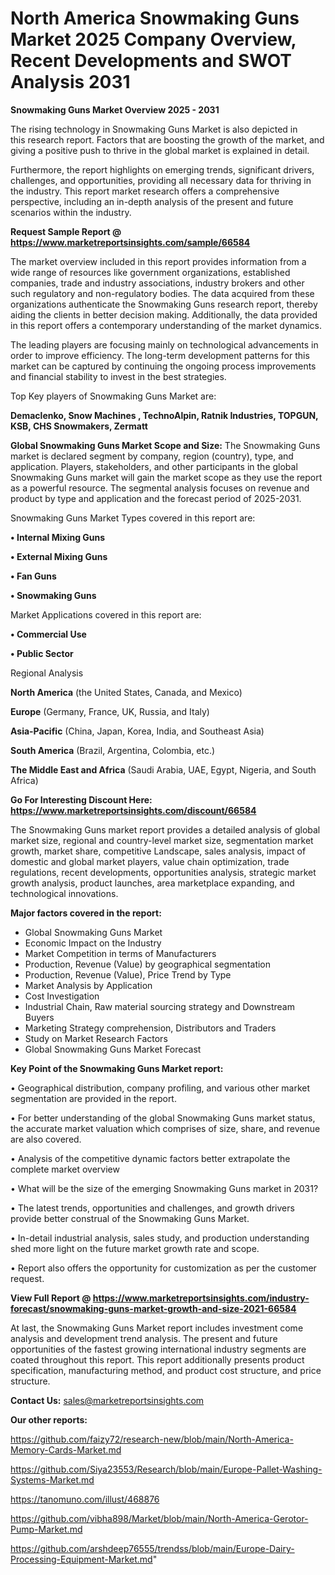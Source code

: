# North America Snowmaking Guns Market 2025 Company Overview, Recent Developments and SWOT Analysis 2031

<Strong> Snowmaking Guns Market Overview 2025 - 2031</strong>

The rising technology in Snowmaking Guns Market is also depicted in this research report. Factors that are boosting the growth of the market, and giving a positive push to thrive in the global market is explained in detail.

Furthermore, the report highlights on emerging trends, significant drivers, challenges, and opportunities, providing all necessary data for thriving in the industry. This report market research offers a comprehensive perspective, including an in-depth analysis of the present and future scenarios within the industry.

<strong>Request Sample Report @ <a href=https://www.marketreportsinsights.com/sample/66584>https://www.marketreportsinsights.com/sample/66584</a></strong>

The market overview included in this report provides information from a wide range of resources like government organizations, established companies, trade and industry associations, industry brokers and other such regulatory and non-regulatory bodies. The data acquired from these organizations authenticate the Snowmaking Guns research report, thereby aiding the clients in better decision making. Additionally, the data provided in this report offers a contemporary understanding of the market dynamics.

The leading players are focusing mainly on technological advancements in order to improve efficiency. The long-term development patterns for this market can be captured by continuing the ongoing process improvements and financial stability to invest in the best strategies.

Top Key players of Snowmaking Guns Market are:

<strong>Demaclenko, Snow Machines , TechnoAlpin, Ratnik Industries, TOPGUN, KSB, CHS Snowmakers, Zermatt</strong>

<strong><b>Global Snowmaking Guns Market Scope and Size:</b></strong>
The Snowmaking Guns market is declared segment by company, region (country), type, and application. Players, stakeholders, and other participants in the global Snowmaking Guns market will gain the market scope as they use the report as a powerful resource. The segmental analysis focuses on revenue and product by type and application and the forecast period of 2025-2031.

Snowmaking Guns Market Types covered in this report are:

<strong>• Internal Mixing Guns

• External Mixing Guns

• Fan Guns

• Snowmaking Guns</strong>

Market Applications covered in this report are:

<strong>• Commercial Use

• Public Sector</strong> 

Regional Analysis

<strong>North America</strong> (the United States, Canada, and Mexico)

<strong>Europe</strong> (Germany, France, UK, Russia, and Italy)

<strong>Asia-Pacific</strong> (China, Japan, Korea, India, and Southeast Asia)

<strong>South America</strong> (Brazil, Argentina, Colombia, etc.)

<strong>The Middle East and Africa</strong> (Saudi Arabia, UAE, Egypt, Nigeria, and South Africa)

<strong>Go For Interesting Discount Here: <a href=https://www.marketreportsinsights.com/discount/66584>https://www.marketreportsinsights.com/discount/66584</a></strong>

The Snowmaking Guns market report provides a detailed analysis of global market size, regional and country-level market size, segmentation market growth, market share, competitive Landscape, sales analysis, impact of domestic and global market players, value chain optimization, trade regulations, recent developments, opportunities analysis, strategic market growth analysis, product launches, area marketplace expanding, and technological innovations.

<strong><b>Major factors covered in the report:</b></strong>
<ul>
  <li>Global Snowmaking Guns Market </li>
  <li>Economic Impact on the Industry</li>
  <li>Market Competition in terms of Manufacturers</li>
  <li>Production, Revenue (Value) by geographical segmentation</li>
  <li>Production, Revenue (Value), Price Trend by Type</li>
  <li>Market Analysis by Application</li>
  <li>Cost Investigation</li>
  <li>Industrial Chain, Raw material sourcing strategy and Downstream Buyers</li>
  <li>Marketing Strategy comprehension, Distributors and Traders</li>
  <li>Study on Market Research Factors</li>
  <li>Global Snowmaking Guns Market Forecast</li>
</ul>

<strong><b>Key Point of the Snowmaking Guns Market report:</b></strong>

• Geographical distribution, company profiling, and various other market segmentation are provided in the report.

• For better understanding of the global Snowmaking Guns market status, the accurate market valuation which comprises of size, share, and revenue are also covered.

• Analysis of the competitive dynamic factors better extrapolate the complete market overview

• What will be the size of the emerging Snowmaking Guns market in 2031?

• The latest trends, opportunities and challenges, and growth drivers provide better construal of the Snowmaking Guns Market.

• In-detail industrial analysis, sales study, and production understanding shed more light on the future market growth rate and scope.

• Report also offers the opportunity for customization as per the customer request.

<strong><b>View Full Report @ <a href=https://www.marketreportsinsights.com/industry-forecast/snowmaking-guns-market-growth-and-size-2021-66584>https://www.marketreportsinsights.com/industry-forecast/snowmaking-guns-market-growth-and-size-2021-66584</a></b></strong>


At last, the Snowmaking Guns Market report includes investment come analysis and development trend analysis. The present and future opportunities of the fastest growing international industry segments are coated throughout this report. This report additionally presents product specification, manufacturing method, and product cost structure, and price structure.

<strong>Contact Us:</strong>
sales@marketreportsinsights.com

<strong>Our other reports:</strong>

<a href=https://github.com/faizy72/research-new/blob/main/North-America-Memory-Cards-Market.md>https://github.com/faizy72/research-new/blob/main/North-America-Memory-Cards-Market.md</a>

<a href=https://github.com/Siya23553/Research/blob/main/Europe-Pallet-Washing-Systems-Market.md>https://github.com/Siya23553/Research/blob/main/Europe-Pallet-Washing-Systems-Market.md</a>

<a href=https://tanomuno.com/illust/468876>https://tanomuno.com/illust/468876</a>

<a href=https://github.com/vibha898/Market/blob/main/North-America-Gerotor-Pump-Market.md>https://github.com/vibha898/Market/blob/main/North-America-Gerotor-Pump-Market.md</a>

<a href=https://github.com/arshdeep76555/trendss/blob/main/Europe-Dairy-Processing-Equipment-Market.md>https://github.com/arshdeep76555/trendss/blob/main/Europe-Dairy-Processing-Equipment-Market.md</a>"
